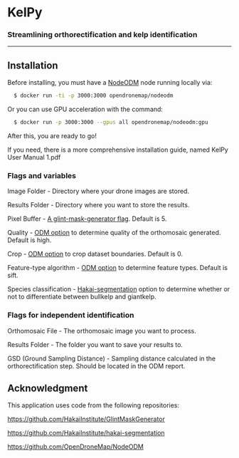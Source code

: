 # KelPy
### Streamlining orthorectification and kelp identification

---


## Installation

  Before installing, you must have a [NodeODM](https://github.com/OpenDroneMap/NodeODM) node running locally via:

```sh
  $ docker run -ti -p 3000:3000 opendronemap/nodeodm
```

  Or you can use GPU acceleration with the command:
  
```sh
  $ docker run -p 3000:3000 --gpus all opendronemap/nodeodm:gpu
```
  
  After this, you are ready to go!
  
  If you need, there is a more comprehensive installation guide, named KelPy User Manual 1.pdf
  

### Flags and variables

  Image Folder - Directory where your drone images are stored.

  Results Folder - Directory where you want to store the results.

  Pixel Buffer - [A glint-mask-generator flag](https://github.com/HakaiInstitute/GlintMaskGenerator). Default is 5. 
  
  Quality - [ODM option](https://docs.opendronemap.org/arguments/pc-quality/) to determine quality of the orthomosaic generated. Default is high.

  Crop -  [ODM option](https://docs.opendronemap.org/arguments/crop/) to crop dataset boundaries. Default is 0.

  Feature-type algorithm - [ODM option](https://docs.opendronemap.org/arguments/feature-type/) to determine feature types. Default is sift.

  Species classification - [Hakai-segmentation](https://hakai-segmentation.readthedocs.io/en/latest/lib.html#module-hakai_segmentation) option to determine whether or not to differentiate between bullkelp and giantkelp.


### Flags for independent identification

  Orthomosaic File - The orthomosaic image you want to process.

  Results Folder - The folder you want to save your results to.

  GSD (Ground Sampling Distance) - Sampling distance calculated in the orthorectification step. Should be located in the ODM report.



## Acknowledgment

  This application uses code from the following repositories:

  https://github.com/HakaiInstitute/GlintMaskGenerator

  https://github.com/HakaiInstitute/hakai-segmentation

  https://github.com/OpenDroneMap/NodeODM
